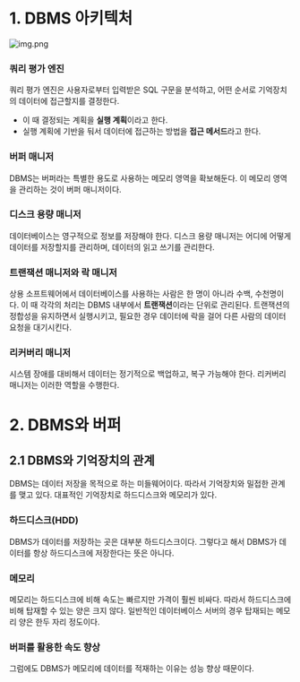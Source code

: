 # 1. DBMS 아키텍처

![img.png](img.png)

### 쿼리 평가 엔진

쿼리 평가 엔진은 사용자로부터 입력받은 SQL 구문을 분석하고, 어떤 순서로 기억장치의 데이터에 접근할지를 결정한다.
- 이 때 결정되는 계획을 **실행 계획**이라고 한다.
- 실행 계획에 기반을 둬서 데이터에 접근하는 방법을 **접근 메서드**라고 한다.

### 버퍼 매니저

DBMS는 버퍼라는 특별한 용도로 사용하는 메모리 영역을 확보해둔다.
이 메모리 영역을 관리하는 것이 버퍼 매니저이다.

### 디스크 용량 매니저

데이터베이스는 영구적으로 정보를 저장해야 한다.
디스크 용량 매니저는 어디에 어떻게 데이터를 저장할지를 관리하며, 데이터의 읽고 쓰기를 관리한다.

### 트랜잭션 매니저와 락 매니저

상용 소프트웨어에서 데이터베이스를 사용하는 사람은 한 명이 아니라 수백, 수천명이다.
이 때 각각의 처리는 DBMS 내부에서 **트랜잭션**이라는 단위로 관리된다.
트랜잭션의 정합성을 유지하면서 실행시키고, 필요한 경우 데이터에 락을 걸어 다른 사람의 데이터 요청을 대기시킨다.

### 리커버리 매니저

시스템 장애를 대비해서 데이터는 정기적으로 백업하고, 복구 가능해야 한다.
리커버리 매니저는 이러한 역할을 수행한다.

# 2. DBMS와 버퍼

## 2.1 DBMS와 기억장치의 관계

DBMS는 데이터 저장을 목적으로 하는 미들웨어이다. 따라서 기억장치와 밀접한 관계를 맺고 있다.
대표적인 기억장치로 하드디스크와 메모리가 있다.

### 하드디스크(HDD)

DBMS가 데이터를 저장하는 곳은 대부분 하드디스크이다.
그렇다고 해서 DBMS가 데이터를 항상 하드디스크에 저장한다는 뜻은 아니다.

### 메모리

메모리는 하드디스크에 비해 속도는 빠르지만 가격이 훨씬 비싸다.
따라서 하드디스크에 비해 탑재할 수 있는 양은 크지 않다.
일반적인 데이터베이스 서버의 경우 탑재되는 메모리 양은 한두 자리 정도이다.

### 버퍼를 활용한 속도 향상

그럼에도 DBMS가 메모리에 데이터를 적재하는 이유는 성능 향상 때문이다.

